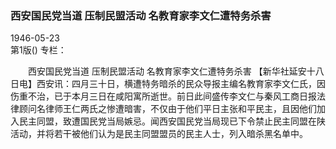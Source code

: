 ### 西安国民党当道  压制民盟活动  名教育家李文仁遭特务杀害  

1946-05-23  
第1版()
专栏：

　　西安国民党当道
    压制民盟活动
    名教育家李文仁遭特务杀害
    【新华社延安十八日电】西安讯：四月三十日，横遭特务暗杀的民众导报主编名教育家李文仁氏，因伤重不治，已于本月三日在咸阳寓所逝世。前日此间盛传李文仁与秦风工商日报法律顾问名律师王仁两氏之惨遭暗害，不仅由于他们平日主张和平民主，且因他们加入民主同盟，致遭国民党当局嫉忌。闻西安国民党当局现已下令禁止民主同盟在陕活动，并将若干被他们认为是民主同盟盟员的民主人士，列入暗杀黑名单中。  
